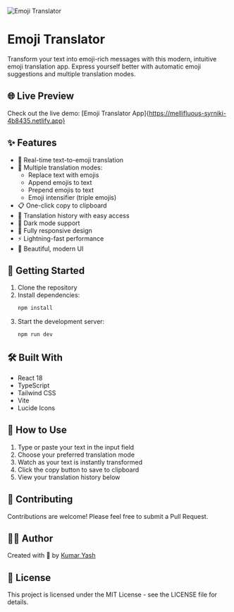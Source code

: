 ![Emoji Translator](https://images.pexels.com/photos/1279813/pexels-photo-1279813.jpeg?auto=compress&cs=tinysrgb&w=1260&h=750&dpr=2)

# Emoji Translator

Transform your text into emoji-rich messages with this modern, intuitive emoji translation app. Express yourself better with automatic emoji suggestions and multiple translation modes.

## 🌐 Live Preview

Check out the live demo: [Emoji Translator App]{https://mellifluous-syrniki-4b8435.netlify.app}

## ✨ Features

- 🔄 Real-time text-to-emoji translation
- 🎯 Multiple translation modes:
  - Replace text with emojis
  - Append emojis to text
  - Prepend emojis to text
  - Emoji intensifier (triple emojis)
- 📋 One-click copy to clipboard
- 📝 Translation history with easy access
- 🌙 Dark mode support
- 📱 Fully responsive design
- ⚡ Lightning-fast performance
- 🎨 Beautiful, modern UI

## 🚀 Getting Started

1. Clone the repository
2. Install dependencies:
   ```bash
   npm install
   ```
3. Start the development server:
   ```bash
   npm run dev
   ```

## 🛠️ Built With

- React 18
- TypeScript
- Tailwind CSS
- Vite
- Lucide Icons

## 📖 How to Use

1. Type or paste your text in the input field
2. Choose your preferred translation mode
3. Watch as your text is instantly transformed
4. Click the copy button to save to clipboard
5. View your translation history below

## 🤝 Contributing

Contributions are welcome! Please feel free to submit a Pull Request.

## 👨‍💻 Author

Created with 💜 by [Kumar Yash](https://github.com/kumaryash-24)

## 📄 License

This project is licensed under the MIT License - see the LICENSE file for details.
